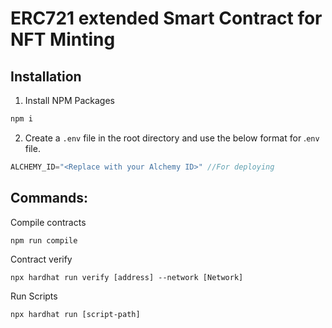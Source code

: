 
# ERC721 extended Smart Contract for NFT Minting 
  

## Installation

1. Install NPM Packages

```javascript
npm i
```

2. Create a `.env` file in the root directory and use the below format for .`env` file.

```javascript
ALCHEMY_ID="<Replace with your Alchemy ID>" //For deploying
```  

## Commands:

Compile contracts

```
npm run compile
```

Contract verify

```
npx hardhat run verify [address] --network [Network]
```

Run Scripts

```
npx hardhat run [script-path]
```

